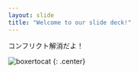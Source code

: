 ```yaml
---
layout: slide
title: "Welcome to our slide deck!"
---
```


コンフリクト解消だよ！

![boxertocat](https://octodex.github.com/images/boxertocat_octodex.jpg)
{: .center}

